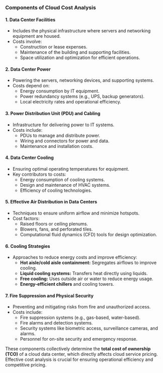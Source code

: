 ### **Components of Cloud Cost Analysis**

#### **1. Data Center Facilities**
- Includes the physical infrastructure where servers and networking equipment are housed.
- Costs involve:
  - Construction or lease expenses.
  - Maintenance of the building and supporting facilities.
  - Space utilization and optimization for efficient operations.

#### **2. Data Center Power**
- Powering the servers, networking devices, and supporting systems.
- Costs depend on:
  - Energy consumption by IT equipment.
  - Power redundancy systems (e.g., UPS, backup generators).
  - Local electricity rates and operational efficiency.

#### **3. Power Distribution Unit (PDU) and Cabling**
- Infrastructure for delivering power to IT systems.
- Costs include:
  - PDUs to manage and distribute power.
  - Wiring and connectors for power and data.
  - Maintenance and installation costs.

#### **4. Data Center Cooling**
- Ensuring optimal operating temperatures for equipment.
- Key contributors to costs:
  - Energy consumption of cooling systems.
  - Design and maintenance of HVAC systems.
  - Efficiency of cooling technologies.

#### **5. Effective Air Distribution in Data Centers**
- Techniques to ensure uniform airflow and minimize hotspots.
- Cost factors:
  - Raised floors or ceiling plenums.
  - Blowers, fans, and perforated tiles.
  - Computational fluid dynamics (CFD) tools for design optimization.

#### **6. Cooling Strategies**
- Approaches to reduce energy costs and improve efficiency:
  - **Hot aisle/cold aisle containment:** Segregates airflows to improve cooling.
  - **Liquid cooling systems:** Transfers heat directly using liquids.
  - **Free cooling:** Uses outside air or water to reduce energy usage.
  - **Energy-efficient chillers** and cooling towers.

#### **7. Fire Suppression and Physical Security**
- Preventing and mitigating risks from fire and unauthorized access.
- Costs include:
  - Fire suppression systems (e.g., gas-based, water-based).
  - Fire alarms and detection systems.
  - Security systems like biometric access, surveillance cameras, and alarms.
  - Personnel for on-site security and emergency response.

These components collectively determine the **total cost of ownership (TCO)** of a cloud data center, which directly affects cloud service pricing. Effective cost analysis is crucial for ensuring operational efficiency and competitive pricing.
